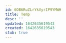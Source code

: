 ```yaml
---
id: 6OB6RuZLrYkVyrIP9YMWH
title: Temp
desc: ''
updated: 1642635619543
created: 1642635619543
stub: true
---
```


